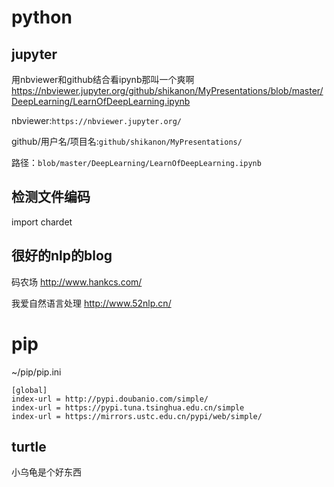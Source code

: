 # python

## jupyter

用nbviewer和github结合看ipynb那叫一个爽啊 <https://nbviewer.jupyter.org/github/shikanon/MyPresentations/blob/master/DeepLearning/LearnOfDeepLearning.ipynb>

nbviewer:`https://nbviewer.jupyter.org/`

github/用户名/项目名:`github/shikanon/MyPresentations/`

路径：`blob/master/DeepLearning/LearnOfDeepLearning.ipynb`

## 检测文件编码

import chardet

## 很好的nlp的blog

码农场 <http://www.hankcs.com/>

我爱自然语言处理 <http://www.52nlp.cn/>

# pip

~/pip/pip.ini

```
[global]
index-url = http://pypi.doubanio.com/simple/
index-url = https://pypi.tuna.tsinghua.edu.cn/simple
index-url = https://mirrors.ustc.edu.cn/pypi/web/simple/
```

## turtle
小乌龟是个好东西
